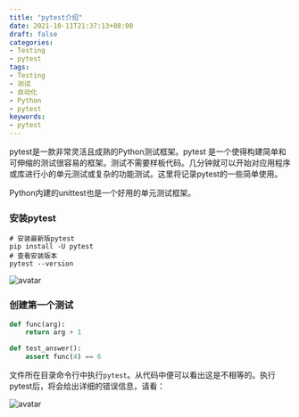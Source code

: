 ```yaml
---
title: "pytest介绍"
date: 2021-10-11T21:37:13+08:00
draft: false
categories:
- Testing
- pytest
tags:
- Testing
- 测试
- 自动化
- Python
- pytest
keywords:
- pytest
---
```


pytest是一款非常灵活且成熟的Python测试框架。pytest 是一个使得构建简单和可伸缩的测试很容易的框架。测试不需要样板代码。几分钟就可以开始对应用程序或库进行小的单元测试或复杂的功能测试。这里将记录pytest的一些简单使用。

Python内建的unittest也是一个好用的单元测试框架。

### 安装pytest

```shell
# 安装最新版pytest
pip install -U pytest
# 查看安装版本
pytest --version
```
![avatar](https://gemc-blog-1300411896.cos.ap-shanghai.myqcloud.com/install_version.png)


### 创建第一个测试


```python
def func(arg):
    return arg + 1

def test_answer():
    assert func(4) == 6
```
文件所在目录命令行中执行`pytest`。从代码中便可以看出这是不相等的。执行pytest后，将会给出详细的错误信息，请看：

![avatar](https://gemc-blog-1300411896.cos.ap-shanghai.myqcloud.com/pytest_demo1.png)
